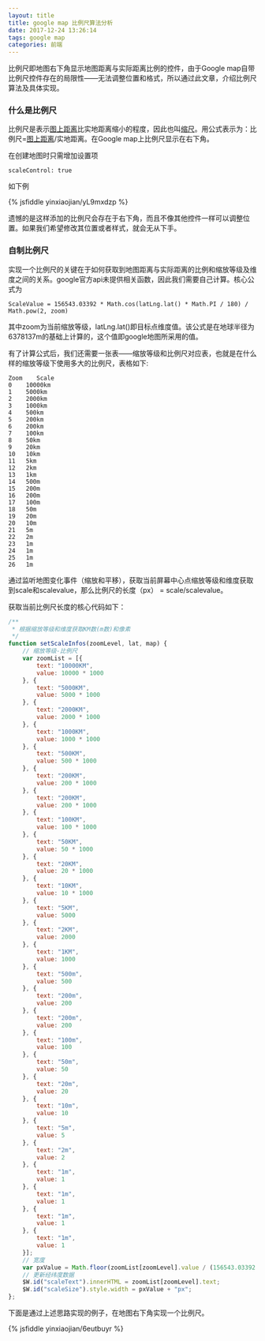 ```yaml
---
layout: title
title: google map 比例尺算法分析
date: 2017-12-24 13:26:14
tags: google map
categories: 前端
---
```


比例尺即地图右下角显示地图距离与实际距离比例的控件，由于Google map自带比例尺控件存在的局限性——无法调整位置和格式，所以通过此文章，介绍比例尺算法及具体实现。

<!-- more -->

### 什么是比例尺

比例尺是表示[图上距离](http://baike.baidu.com/view/5454725.htm)比实地距离缩小的程度，因此也叫[缩尺](http://baike.baidu.com/view/1559050.htm)。用公式表示为：比例尺=[图上距离](http://baike.baidu.com/view/5454725.htm)/实地距离。在Google map上比例尺显示在右下角。

在创建地图时只需增加设置项

```
scaleControl: true
```

如下例

{% jsfiddle yinxiaojian/yL9mxdzp %}

遗憾的是这样添加的比例尺会存在于右下角，而且不像其他控件一样可以调整位置。如果我们希望修改其位置或者样式，就会无从下手。

### 自制比例尺

实现一个比例尺的关键在于如何获取到地图距离与实际距离的比例和缩放等级及维度之间的关系。google官方api未提供相关函数，因此我们需要自己计算。核心公式为

```
ScaleValue = 156543.03392 * Math.cos(latLng.lat() * Math.PI / 180) / Math.pow(2, zoom)
```

其中zoom为当前缩放等级，latLng.lat()即目标点维度值。该公式是在地球半径为6378137m的基础上计算的，这个值即google地图所采用的值。

有了计算公式后，我们还需要一张表——缩放等级和比例尺对应表，也就是在什么样的缩放等级下使用多大的比例尺，表格如下:

```
Zoom    Scale
0    10000km
1    5000km
2    2000km
3    1000km
4    500km
5    200km
6    200km
7    100km
8    50km
9    20km
10   10km
11   5km
12   2km
13   1km
14   500m
15   200m
16   200m
17   100m
18   50m
19   20m
20   10m
21   5m
22   2m
23   1m
24   1m
25   1m
26   1m
```

通过监听地图变化事件（缩放和平移），获取当前屏幕中心点缩放等级和维度获取到scale和scalevalue，那么比例尺的长度（px） = scale/scalevalue。

获取当前比例尺长度的核心代码如下：

```javascript
/**
 * 根据缩放等级和维度获取KM数(m数)和像素
 */
function setScaleInfos(zoomLevel, lat, map) {
	// 缩放等级-比例尺
	var zoomList = [{
		text: "10000KM",
		value: 10000 * 1000
	}, {
		text: "5000KM",
		value: 5000 * 1000
	}, {
		text: "2000KM",
		value: 2000 * 1000
	}, {
		text: "1000KM",
		value: 1000 * 1000
	}, {
		text: "500KM",
		value: 500 * 1000
	}, {
		text: "200KM",
		value: 200 * 1000
	}, {
		text: "200KM",
		value: 200 * 1000
	}, {
		text: "100KM",
		value: 100 * 1000
	}, {
		text: "50KM",
		value: 50 * 1000
	}, {
		text: "20KM",
		value: 20 * 1000
	}, {
		text: "10KM",
		value: 10 * 1000
	}, {
		text: "5KM",
		value: 5000
	}, {
		text: "2KM",
		value: 2000
	}, {
		text: "1KM",
		value: 1000
	}, {
		text: "500m",
		value: 500
	}, {
		text: "200m",
		value: 200
	}, {
		text: "200m",
		value: 200
	}, {
		text: "100m",
		value: 100
	}, {
		text: "50m",
		value: 50
	}, {
		text: "20m",
		value: 20
	}, {
		text: "10m",
		value: 10
	}, {
		text: "5m",
		value: 5
	}, {
		text: "2m",
		value: 2
	}, {
		text: "1m",
		value: 1
	}, {
		text: "1m",
		value: 1
	}, {
		text: "1m",
		value: 1
	}, {
		text: "1m",
		value: 1
	}];
	// 宽度
	var pxValue = Math.floor(zoomList[zoomLevel].value / (156543.03392 * Math.cos(lat * Math.PI / 180) / Math.pow(2, zoomLevel)));
	// 更新经纬度数据
	$W.id("scaleText").innerHTML = zoomList[zoomLevel].text;
	$W.id("scaleSize").style.width = pxValue + "px";
};
```

下面是通过上述思路实现的例子，在地图右下角实现一个比例尺。

{% jsfiddle yinxiaojian/6eutbuyr %}